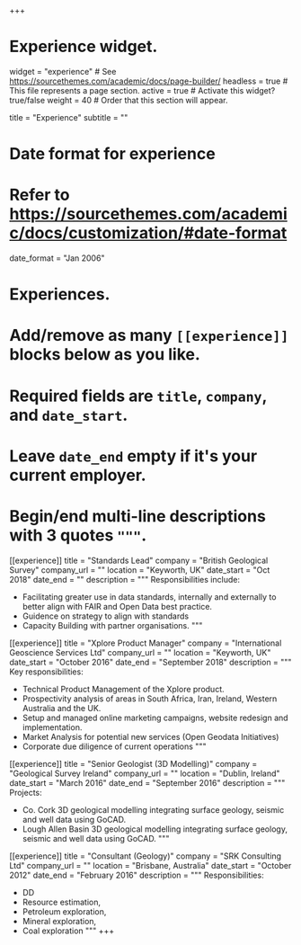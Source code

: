 +++
# Experience widget.
widget = "experience"  # See https://sourcethemes.com/academic/docs/page-builder/
headless = true  # This file represents a page section.
active = true  # Activate this widget? true/false
weight = 40  # Order that this section will appear.

title = "Experience"
subtitle = ""

# Date format for experience
#   Refer to https://sourcethemes.com/academic/docs/customization/#date-format
date_format = "Jan 2006"

# Experiences.
#   Add/remove as many `[[experience]]` blocks below as you like.
#   Required fields are `title`, `company`, and `date_start`.
#   Leave `date_end` empty if it's your current employer.
#   Begin/end multi-line descriptions with 3 quotes `"""`.
[[experience]]
  title = "Standards Lead"
  company = "British Geological Survey"
  company_url = ""
  location = "Keyworth, UK"
  date_start = "Oct 2018"
  date_end = ""
  description = """
  Responsibilities include:
  
  * Facilitating greater use in data standards, internally and externally to better align with FAIR and Open Data best practice. 
  * Guidence on strategy to align with standards
  * Capacity Building with partner organisations. 
  """

[[experience]]
  title = "Xplore Product Manager"
  company = "International Geoscience Services Ltd"
  company_url = ""
  location = "Keyworth, UK"
  date_start = "October 2016"
  date_end = "September 2018"
  description = """
  Key responsibilities: 
  
  * Technical Product Management of the Xplore product.
  * Prospectivity analysis of areas in South Africa, Iran, Ireland, Western Australia and the UK. 
  * Setup and managed online marketing campaigns, website redesign and implementation.   
  * Market Analysis for potential new services (Open Geodata Initiatives)
  * Corporate due diligence of current operations
  """

[[experience]]
  title = "Senior Geologist (3D Modelling)"
  company = "Geological Survey Ireland"
  company_url = ""
  location = "Dublin, Ireland"
  date_start = "March 2016"
  date_end = "September 2016"
  description = """
  Projects: 
  
  * Co. Cork 3D geological modelling integrating surface geology, seismic and well data using GoCAD.
  * Lough Allen Basin 3D geological modelling integrating surface geology, seismic and well data using GoCAD.
  """

[[experience]]
  title = "Consultant (Geology)"
  company = "SRK Consulting Ltd"
  company_url = ""
  location = "Brisbane, Australia"
  date_start = "October 2012"
  date_end = "February 2016"
  description = """
  Responsibilities:
  
  * DD
  * Resource estimation, 
  * Petroleum exploration, 
  * Mineral exploration, 
  * Coal exploration
  """
+++
